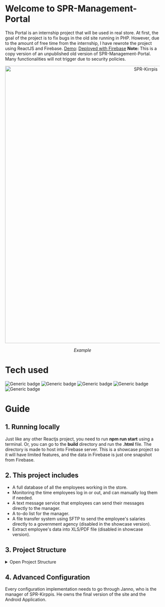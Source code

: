 # Welcome to SPR-Management-Portal
This Portal is an internship project that will be used in real store. At first, the goal of the project is to fix bugs in the old site running in PHP. However, due to the amount of free time from the internship, I have rewrote the project using ReactJS and Firebase.
<ins>Demo</ins>: [Deployed with Firebase](https://spr-kirppis-kok.web.app/)
**Note:** This is a copy version of an unpublished old version of SPR-Management-Portal. Many functionalities will not trigger due to security policies.

<p align="center">
  <img src="https://github.com/user-attachments/assets/2834925d-410e-45ba-833a-477e033f3290" alt="SPR-Kirrpis" width="900"/>
  
  <p align="center"><i>Example</i></p>
</p>

# Tech used
![Generic badge](https://img.shields.io/badge/React-v.18.2-orange.svg)
![Generic badge](https://img.shields.io/badge/ReactBootstrap-v.2.4.0-8A2BE2.svg)
![Generic badge](https://img.shields.io/badge/Firebase-v.9.8.2-yellow.svg)
![Generic badge](https://img.shields.io/badge/i18next-v.21.9.0-009687.svg)
![Generic badge](https://img.shields.io/badge/formik-v.2.2.9-172B4D.svg)

# Guide
## 1. Running locally
Just like any other Reactjs project, you need to run **npm run start** using a terminal.
Or, you can go to the **build** directory and run the **.html** file. The directory is made to host into Firebase server.
This is a showcase project so it will have limited features, and the data in Firebase is just one snapshot from Firebase.

## 2. This project includes
* A full database of all the employees working in the store.
* Monitoring the time employees log in or out, and can manually log them if needed.
* A text message service that employees can send their messages directly to the manager.
* A to-do list for the manager.
* A file transfer system using SFTP to send the employee's salaries directly to a government agency (disabled in the showcase version).
* Extract employee's data into XLS/PDF file (disabled in showcase version).

## 3. Project Structure
<details>
<summary>Open Project Structure</summary>

```bash
frontend/
├─ firebase/
├─ public/
│  ├─ favicon.ico
│  ├─ index.html
│  ├─ robots.txt
├─ src/
│  ├─ component/
│  │  ├─ employee-management/
│  │  │  ├─ EditEmployee.js
│  │  │  ├─ EmployeeByGroup.js
│  │  │  ├─ EmployeeManagement.js
│  │  │  ├─ ModalAddingEmp.js
│  │  │  ├─ ModalAddingGroup.js
│  │  │  ├─ ModalDeletingGroup.js
│  │  ├─ extra/
│  │  │  ├─ Extra.js
│  │  │  ├─ Help.js
│  │  │  ├─ Loading.js
│  │  │  ├─ Setting.js
│  │  │  ├─ WindowDimension.js
│  │  ├─ message-components/
│  │  │  ├─ ForEmployees.js
│  │  │  ├─ ForEmployers.js
│  │  ├─ report-components/
│  │  │  ├─ CompareTimeStamp.js
│  │  │  ├─ ModalForAddRecord.js
│  │  │  ├─ ModalForDeletingRecord.js
│  │  │  ├─ Report.js
│  │  │  ├─ ReportByPerson.js
│  │  │  ├─ ReportTimeStamp.js
│  │  │  ├─ ScheduleForReport.js
│  │  ├─ report-workday/
│  │  │  ├─ ModalForDayStatus.js
│  │  │  ├─ ReportWorkday.js
│  │  │  ├─ WorkdayByPerson.js
│  │  │  ├─ WorkdaySpecial.js
│  │  │  ├─ WorkdayTimestamp.js
│  │  ├─ schedule-components/
│  │  │  ├─ Schedule.js
│  │  │  ├─ ScheduleByGroup.js
│  │  │  ├─ ScheduleByPerson.js
│  │  │  ├─ ScheduleUpload.js
│  │  ├─ todo-components/
│  │  │  ├─ Todo.js
│  │  ├─ EmployeeList.js
│  │  ├─ ErrorPage.js
│  │  ├─ Footer.js
│  │  ├─ FunctionSelector.js
│  │  ├─ Header.js
│  │  ├─ Management.js
│  │  ├─ StoreDatabase.js
│  │  ├─ StoreSelectable.js
│  │  ├─ User.js
│  ├─ css/
│  ├─ img/
│  ├─ js/
│  ├─ locale/
│  ├─ App.js
│  ├─ index.js
├─ .gitignore
├─ package.json
├─ README.md

```
</details>

## 4. Advanced Configuration
Every configuration implementation needs to go through Janno, who is the manager of SPR-Kirppis. He owns the final version of the site and the Android Application.

